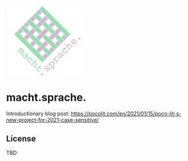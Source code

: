 <img src="logo.svg" alt="macht.sprache. logo" width="200"/>

# macht.sprache.

Introductionary blog post: https://pocolit.com/en/2021/01/15/poco-lit-s-new-project-for-2021-case-sensitive/

## License
TBD 
